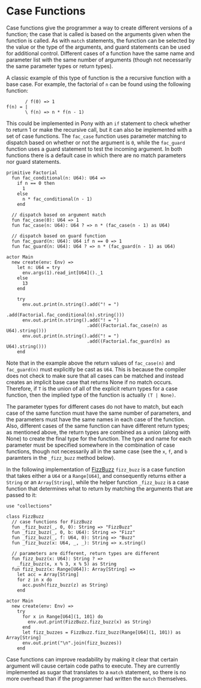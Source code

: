 # Case Functions

Case functions give the programmer a way to create different versions
of a function; the case that is called is based on the arguments given
when the function is called. As with `match` statements, the function
can be selected by the value or the type of the arguments, and guard
statements can be used for additional control. Different cases of a
function have the same name and parameter list with the same number
of arguments (though not necessarily the same parameter types or
return types).

A classic example of this type of function is the a recursive function
with a base case. For example, the factorial of `n` can be found using
the following function:

```
       / f(0) => 1
f(n) = |
       \ f(n) => n * f(n - 1)
```

This could be implemented in Pony with an `if` statement to check
whether to return 1 or make the recursive call, but it can also be
implemented with a set of case functions. The `fac_case` function uses
parameter matching to dispatch based on whether or not the argument is
`0`, while the `fac_guard` function uses a guard statement to test the
incoming argument. In both functions there is a default case in which
there are no match parameters nor guard statements.

```pony
primitive Factorial
  fun fac_conditional(n: U64): U64 =>
    if n == 0 then
      1
    else
      n * fac_conditional(n - 1)
    end

  // dispatch based on argument match
  fun fac_case(0): U64 => 1
  fun fac_case(n: U64): U64 ? => n * (fac_case(n - 1) as U64)

  // dispatch based on guard function
  fun fac_guard(n: U64): U64 if n == 0 => 1
  fun fac_guard(n: U64): U64 ? => n * (fac_guard(n - 1) as U64)

actor Main
  new create(env: Env) =>
    let n: U64 = try
      env.args(1).read_int[U64]()._1
    else
      13
    end

    try
      env.out.print(n.string().add("! = ")
                              .add(Factorial.fac_conditional(n).string()))
      env.out.print(n.string().add("! = ")
                              .add((Factorial.fac_case(n) as U64).string()))
      env.out.print(n.string().add("! = ")
                              .add((Factorial.fac_guard(n) as U64).string()))
    end
```

Note that in the example above the return values of `fac_case(n)` and
`fac_guard(n)` must explicitly be cast as `U64`. This is because the
compiler does not check to make sure that all cases can be matched and
instead creates an implicit base case that returns None if no match
occurs. Therefore, if `T` is the union of all of the explicit return
types for a case function, then the implied type of the function is
actually `(T | None)`.

The parameter types for different cases do not have to match, but each
case of the same function must have the same number of parameters, and
the parameters must have the same names in each case of the
function. Also, different cases of the same function can have
different return types; as mentioned above, the return types are
combined as a union (along with None) to create the final type for the
function. The type and name for each parameter must be specified
somewhere in the combination of case functions, though not necessarily
all in the same case (see the `x`, `f`, and `b` paramters in the
`_fizz_buzz` method below).

In the following implementation of
[FizzBuzz](http://c2.com/cgi/wiki?FizzBuzzTest) `fizz_buzz` is a case
function that takes either a `U64` or a `Range[U64]`, and consequently
returns either a `String` or an `Array[String]`, while the helper
function `_fizz_buzz` is a case function that determines what to
return by matching the arguments that are passed to it:

```
use "collections"

class FizzBuzz
  // case functions for FizzBuzz
  fun _fizz_buzz(_, 0, 0): String => "FizzBuzz"
  fun _fizz_buzz(_, 0, b: U64): String => "Fizz"
  fun _fizz_buzz(_, f: U64, 0): String => "Buzz"
  fun _fizz_buzz(x: U64, _, _): String => x.string()

  // parameters are different, return types are different
  fun fizz_buzz(x: U64): String ? =>
    _fizz_buzz(x, x % 3, x % 5) as String
  fun fizz_buzz(x: Range[U64]): Array[String] =>
    let acc = Array[String]
    for z in x do
      acc.push(fizz_buzz(z) as String)
    end

actor Main
  new create(env: Env) =>
    try
      for x in Range[U64](1, 101) do
        env.out.print(FizzBuzz.fizz_buzz(x) as String)
      end
      let fizz_buzzes = FizzBuzz.fizz_buzz(Range[U64](1, 101)) as Array[String]
      env.out.print("\n".join(fizz_buzzes))
    end
```

Case functions can improve readability by making it clear that certain
argument will cause certain code paths to execute. They are currently
implemented as sugar that translates to a `match` statement, so there
is no more overhead than if the programmer had written the `match`
themselves.
